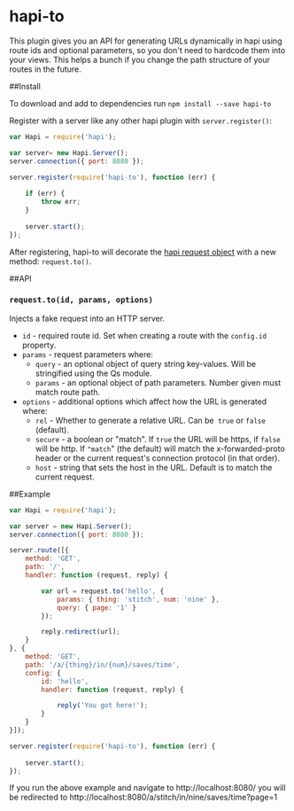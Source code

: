 # hapi-to

This plugin gives you an API for generating URLs dynamically in hapi using route ids and optional parameters, so you don't need to hardcode them into your views. This helps a bunch if you change the path structure of your routes in the future.

##Install

To download and add to dependencies run `npm install --save hapi-to`

Register with a server like any other hapi plugin with `server.register()`:

```javascript
var Hapi = require('hapi');

var server= new Hapi.Server();
server.connection({ port: 8080 });

server.register(require('hapi-to'), function (err) {
    
    if (err) {
        throw err;
    }
    
    server.start();
});
```

After registering, hapi-to will decorate the [hapi request object](hapijs.com/api#request-object) with a new method: `request.to()`.

##API

### `request.to(id, params, options)`

Injects a fake request into an HTTP server.

- `id` - required route id. Set when creating a route with the `config.id` property.
- `params` - request parameters where:
  - `query` - an optional object of query string key-values. Will be stringified using the Qs module.
  - `params` - an optional object of path parameters. Number given must match route path.
- `options` - additional options which affect how the URL is generated where:
  - `rel` - Whether to generate a relative URL. Can be` true` or `false` (default).
  - `secure` - a boolean or "match". If `true` the URL will be https, if `false` will be http. If `"match`" (the default) will match the x-forwarded-proto header or the current request's connection protocol (in that order).
  - `host` - string that sets the host in the URL. Default is to match the current request.

##Example

```javascript
var Hapi = require('hapi');

var server = new Hapi.Server();
server.connection({ port: 8080 });

server.route([{
    method: 'GET',
    path: '/',
    handler: function (request, reply) {

        var url = request.to('hello', {
            params: { thing: 'stitch', num: 'nine' },
            query: { page: '1' }
        });

        reply.redirect(url);
    }
}, {
    method: 'GET',
    path: '/a/{thing}/in/{num}/saves/time',
    config: {
        id: 'hello',
        handler: function (request, reply) {

            reply('You got here!');
        }
    }
}]);

server.register(require('hapi-to'), function (err) {
    
    server.start();
});
```

If you run the above example and navigate to http://localhost:8080/ you will be redirected to http://localhost:8080/a/stitch/in/nine/saves/time?page=1
